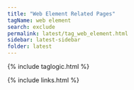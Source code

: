 ```yaml
---
title: "Web Element Related Pages"
tagName: web element
search: exclude
permalink: latest/tag_web_element.html
sidebar: latest-sidebar
folder: latest
---
```

{% include taglogic.html %}

{% include links.html %}
